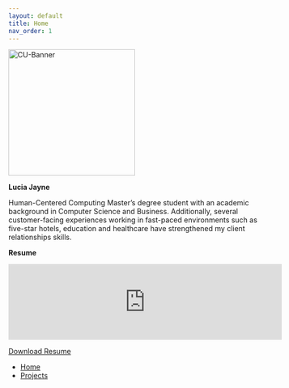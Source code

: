 ```yaml
---
layout: default
title: Home
nav_order: 1
---
```


<img src='https://www.colorado.edu/profiles/express/themes/ucb/images/cu-boulder-logo-text-black.svg' width='250' alt='CU-Banner'>

**Lucia Jayne**

Human-Centered Computing Master’s degree student with an academic background in Computer Science and Business. Additionally, several customer-facing experiences working in fast-paced environments such as five-star hotels, education and healthcare have strengthened my client relationships skills.

**Resume**
<iframe src="https://docs.google.com/document/d/e/2PACX-1vRpHNvUHxMTfSIUMejdcWFLPx10KaCRj-G8WoNRarYzbxIxTMOV2WD9liGMdJb-BWSNTOSulz75Ee_o/pub?embedded=true" frameborder="0" width="540" allowfullscreen="true" mozallowfullscreen="true" webkitallowfullscreen="true"></iframe>

[Download Resume](content/resume.pdf)

- [Home](index)
- [Projects](03-projects)
